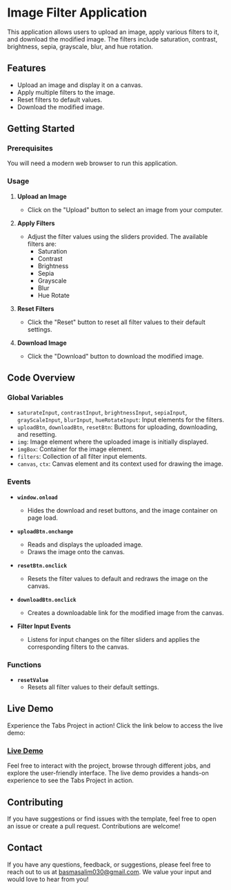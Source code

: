# Image Filter Application

This application allows users to upload an image, apply various filters to it, and download the modified image. The filters include saturation, contrast, brightness, sepia, grayscale, blur, and hue rotation.

## Features

- Upload an image and display it on a canvas.
- Apply multiple filters to the image.
- Reset filters to default values.
- Download the modified image.

## Getting Started

### Prerequisites

You will need a modern web browser to run this application.

### Usage

1. **Upload an Image**
   - Click on the "Upload" button to select an image from your computer.
   
2. **Apply Filters**
   - Adjust the filter values using the sliders provided. The available filters are:
     - Saturation
     - Contrast
     - Brightness
     - Sepia
     - Grayscale
     - Blur
     - Hue Rotate

3. **Reset Filters**
   - Click the "Reset" button to reset all filter values to their default settings.

4. **Download Image**
   - Click the "Download" button to download the modified image.

## Code Overview

### Global Variables

- `saturateInput`, `contrastInput`, `brightnessInput`, `sepiaInput`, `grayScaleInput`, `blurInput`, `hueRotateInput`: Input elements for the filters.
- `uploadBtn`, `downloadBtn`, `resetBtn`: Buttons for uploading, downloading, and resetting.
- `img`: Image element where the uploaded image is initially displayed.
- `imgBox`: Container for the image element.
- `filters`: Collection of all filter input elements.
- `canvas`, `ctx`: Canvas element and its context used for drawing the image.

### Events

- **`window.onload`**
  - Hides the download and reset buttons, and the image container on page load.
  
- **`uploadBtn.onchange`**
  - Reads and displays the uploaded image.
  - Draws the image onto the canvas.

- **`resetBtn.onclick`**
  - Resets the filter values to default and redraws the image on the canvas.

- **`downloadBtn.onclick`**
  - Creates a downloadable link for the modified image from the canvas.

- **Filter Input Events**
  - Listens for input changes on the filter sliders and applies the corresponding filters to the canvas.

### Functions

- **`resetValue`**
  - Resets all filter values to their default settings.
## Live Demo

Experience the Tabs Project in action! Click the link below to access the live demo:

### [Live Demo]()

Feel free to interact with the project, browse through different jobs, and explore the user-friendly interface. The live demo provides a hands-on experience to see the Tabs Project in action.

## Contributing
If you have suggestions or find issues with the template, feel free to open an issue or create a pull request. Contributions are welcome!

## Contact
If you have any questions, feedback, or suggestions, please feel free to reach out to us at [basmasalim030@gmail.com](mailto:basmasalim030@gmail.com). We value your input and would love to hear from you!
